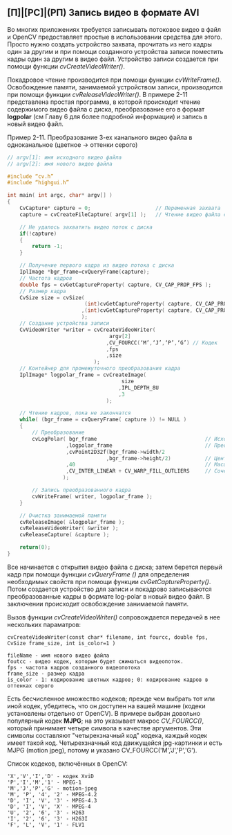 ## [П]|[РС]|(РП) Запись видео в формате AVI

Во многих приложениях требуется записывать потоковое видео в файл и OpenCV предоставляет простые в использовании средства для этого. Просто нужно создать устройство захвата, прочитать из него кадры один за другим и при помощи созданного устройства записи поместить кадры один за другим в видео файл. Устройство записи создается при помощи функции *cvCreateVideoWriter()*.

Покадровое чтение производится при помощи функции *cvWriteFrame()*. Освобождение памяти, занимаемой устройством записи, производится при помощи функции *cvReleaseVideoWriter()*. В примере 2-11 представлена простая программа, в которой происходит чтение содержимого видео файла с диска, преобразование его в формат **logpolar** (см Главу 6 для более подробной информации) и запись в новый видео файл.

Пример 2-11. Преобразование 3-ех канального видео файла в одноканальное (цветное -> оттенки серого)
```cpp
// argv[1]: имя исходного видео файла
// argv[2]: имя нового видео файла

#include “cv.h”
#include “highgui.h”

int main( int argc, char* argv[] ) 
{
	CvCapture* capture = 0;						// Переменная захвата
	capture = cvCreateFileCapture( argv[1] );	// Чтение видео файла с диска

	// Не удалось захватить видео поток с диска
	if(!capture)
	{
		return -1;
	}

	// Получение первого кадра из видео потока с диска
	IplImage *bgr_frame=cvQueryFrame(capture);
	// Частота кадров
	double fps = cvGetCaptureProperty( capture, CV_CAP_PROP_FPS );	
	// Размер кадра
	CvSize size = cvSize(
						 (int)cvGetCaptureProperty( capture, CV_CAP_PROP_FRAME_WIDTH)
						,(int)cvGetCaptureProperty( capture, CV_CAP_PROP_FRAME_HEIGHT)
						);
	// Создание устройства записи
	CvVideoWriter *writer = cvCreateVideoWriter(
								 argv[2]					
								,CV_FOURCC(‘M’,‘J’,‘P’,‘G’)	// Кодек
								,fps
								,size
							);
	// Контейнер для промежуточного преобразования кадра
	IplImage* logpolar_frame = cvCreateImage(
									 size
									,IPL_DEPTH_8U
									,3
								);

	// Чтение кадров, пока не закончатся
	while( (bgr_frame = cvQueryFrame( capture )) != NULL ) 
	{
		// Преобразование
		cvLogPolar( bgr_frame									// Исходный кадр
				   ,logpolar_frame								// Преобразованный кадр
				   ,cvPoint2D32f(bgr_frame->width/2
				   				,bgr_frame->height/2)			// Центр преобразования
				   ,40											// Масштабный коэффициент
				   ,CV_INTER_LINEAR + CV_WARP_FILL_OUTLIERS 	// Сочетание метода интерполяции и необязательного флага CV_WARP_FILL_OUTLIERS и/или CV_WARP_INVERSE_MAP
				  );

		// Запись преобразованного кадра
		cvWriteFrame( writer, logpolar_frame );
	}

	// Очистка занимаемой памяти
	cvReleaseImage( &logpolar_frame );
	cvReleaseVideoWriter( &writer );	
	cvReleaseCapture( &capture );

	return(0);
}
```

Все начинается с открытия видео файла с диска; затем берется первый кадр при помощи функции *cvQueryFrame ()* для определения необходимых свойств при помощи функции *cvGetCaptureProperty()*. Потом создается устройство для записи и покадрово записываются преобразованные кадры в формате log-polar в новый видео файл. В заключении происходит освобождение занимаемой памяти.

Вызов функции *cvCreateVideoWriter()* сопровождается передачей в нее нескольких параматров:

	cvCreateVideoWriter(const char* filename, int fourcc, double fps, CvSize frame_size, int is_color=1 )

	fileName - имя нового видео файла
	foutcc - видео кодек, которым будет сжиматься видеопоток. 
	fps - частота кадров созданного видеопотока
	frame_size - размер кадра
	is_color - 1: кодирование цветных кадров; 0: кодирование кадров в оттенках серого

Есть бесчисленное множество кодеков; прежде чем выбрать тот или иной кодек, убедитесь, что он доступен на вашей машине (кодеки установлены отдельно от OpenCV). В примере выбран довольно популярный кодек **MJPG**; на это указывает макрос *CV_FOURCC()*, который принимает четыре символа в качестве аргументов. Эти символы составляют "четырехзначный код" кодека, каждый кодек имеет такой код. Четырехзначный код движущейся jpg-картинки и есть MJPG (motion jpeg), потому и указано CV_FOURCC('M','J','P','G').

Список кодеков, включённых в OpenCV:

	'X','V','I','D' - кодек XviD
	'P','I','M','1' - MPEG-1
	'M','J','P','G' - motion-jpeg
	'M', 'P', '4', '2' - MPEG-4.2 
	'D', 'I', 'V', '3' - MPEG-4.3 
	'D', 'I', 'V', 'X' - MPEG-4 
	'U', '2', '6', '3' - H263 
	'I', '2', '6', '3' - H263I 
	'F', 'L', 'V', '1' - FLV1
